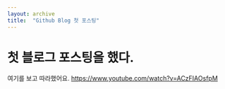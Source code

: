 ```yaml
---
layout: archive
title:  "Github Blog 첫 포스팅"
---
```


# 첫 블로그 포스팅을 했다.

여기를 보고 따라했어요.
https://www.youtube.com/watch?v=ACzFIAOsfpM
